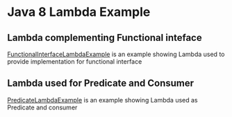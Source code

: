 # Java 8 Lambda Example

## Lambda complementing Functional inteface
[FunctionalInterfaceLambdaExample](src/com/vipul/examples/lambda/FunctionalInterfaceLambdaExample.java) is an example showing Lambda used to provide implementation for functional interface

## Lambda used for Predicate and Consumer
[PredicateLambdaExample](src/com/vipul/examples/lambda/PredicateLambdaExample.java) is an example showing Lambda used as Predicate and consumer
